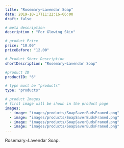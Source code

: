 ```yaml
---
title: "Rosemary~Lavendar Soap"
date: 2019-10-17T11:22:16+06:00
draft: false

# meta description
description : "For Glowing Skin"

# product Price
price: "10.00"
priceBefore: "12.00"

# Product Short Description
shortDescription: "Rosemary~Lavendar Soap"

#product ID
productID: "6"

# type must be "products"
type: "products"

# product Images
# first image will be shown in the product page
images:
  - image: "images/products/SoapSaverBudsFramed.png"
  - image: "images/products/SoapSaverBudsFramed.png"
  - image: "images/products/SoapSaverBudsFramed.png"
  - image: "images/products/SoapSaverBudsFramed.png"
---
```


Rosemary~Lavendar Soap.
